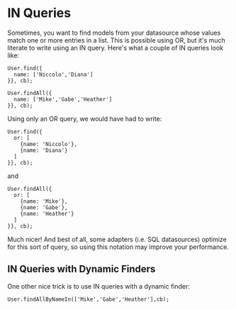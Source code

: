 # IN Queries

Sometimes, you want to find models from your datasource whose values match one or more entries in a list.  This is possible using OR, but it's much literate to write using an IN query.  Here's what a couple of IN queries look like:
```
User.find({ 
  name: ['Niccolo','Diana']
}}, cb);
```

```
User.findAll({ 
  name: ['Mike','Gabe','Heather']
}}, cb);
```

Using only an OR query, we would have had to write:
```
User.find({
  or: [
    {name: 'Niccolo'},
    {name: 'Diana'}
  ]
}}, cb);
```
and
```
User.findAll({
  or: [
    {name: 'Mike'},
    {name: 'Gabe'},
    {name: 'Heather'}
  ]
}}, cb);
```

Much nicer!  And best of all, some adapters (i.e. SQL datasources) optimize for this sort of query, so using this notation may improve your performance.


## IN Queries with Dynamic Finders
One other nice trick is to use IN queries with a dynamic finder:
```
User.findAllByNameIn(['Mike','Gabe','Heather'],cb);
```
